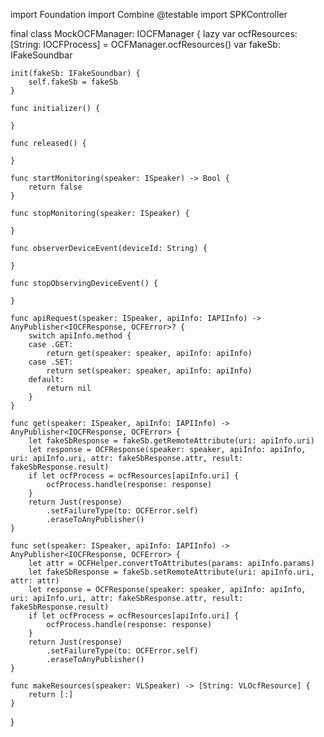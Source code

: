 

import Foundation
import Combine
@testable import SPKController

final class MockOCFManager: IOCFManager {
    lazy var ocfResources: [String: IOCFProcess] = OCFManager.ocfResources()
    var fakeSb: IFakeSoundbar
    
    init(fakeSb: IFakeSoundbar) {
        self.fakeSb = fakeSb
    }
    
    func initializer() {
        
    }
    
    func released() {
        
    }
    
    func startMonitoring(speaker: ISpeaker) -> Bool {
        return false
    }
    
    func stopMonitoring(speaker: ISpeaker) {
        
    }
    
    func observerDeviceEvent(deviceId: String) {
        
    }
    
    func stopObservingDeviceEvent() {
        
    }
    
    func apiRequest(speaker: ISpeaker, apiInfo: IAPIInfo) -> AnyPublisher<IOCFResponse, OCFError>? {
        switch apiInfo.method {
        case .GET:
            return get(speaker: speaker, apiInfo: apiInfo)
        case .SET:
            return set(speaker: speaker, apiInfo: apiInfo)
        default:
            return nil
        }
    }
    
    func get(speaker: ISpeaker, apiInfo: IAPIInfo) -> AnyPublisher<IOCFResponse, OCFError> {
        let fakeSbResponse = fakeSb.getRemoteAttribute(uri: apiInfo.uri)
        let response = OCFResponse(speaker: speaker, apiInfo: apiInfo, uri: apiInfo.uri, attr: fakeSbResponse.attr, result: fakeSbResponse.result)
        if let ocfProcess = ocfResources[apiInfo.uri] {
            ocfProcess.handle(response: response)
        }
        return Just(response)
            .setFailureType(to: OCFError.self)
            .eraseToAnyPublisher()
    }
    
    func set(speaker: ISpeaker, apiInfo: IAPIInfo) -> AnyPublisher<IOCFResponse, OCFError> {
        let attr = OCFHelper.convertToAttributes(params: apiInfo.params)
        let fakeSbResponse = fakeSb.setRemoteAttribute(uri: apiInfo.uri, attr: attr)
        let response = OCFResponse(speaker: speaker, apiInfo: apiInfo, uri: apiInfo.uri, attr: fakeSbResponse.attr, result: fakeSbResponse.result)
        if let ocfProcess = ocfResources[apiInfo.uri] {
            ocfProcess.handle(response: response)
        }
        return Just(response)
            .setFailureType(to: OCFError.self)
            .eraseToAnyPublisher()
    }
    
    func makeResources(speaker: VLSpeaker) -> [String: VLOcfResource] {
        return [:]
    }
}

